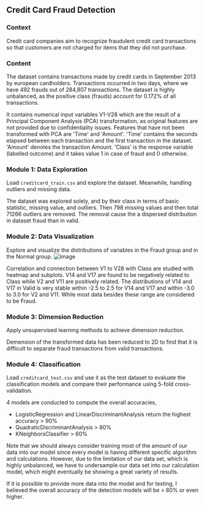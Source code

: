 ## Credit Card Fraud Detection
### Context
Credit card companies aim to recognize fraudulent credit card transactions so that customers are not charged for items that they did not purchase.

### Content
The dataset contains transactions made by credit cards in September 2013 by european cardholders.
Transactions occurred in two days, where we have 492 frauds out of 284,807 transactions. The dataset is highly unbalanced, as the positive class (frauds) account for 0.172% of all transactions. <br>

It contains numerical input variables V1-V28 which are the result of a Principal Component Analysis (PCA) transformation, as original features are not provided due to confidentiality issues. Features that have not been transformed with PCA are 'Time' and 'Amount'. 'Time' contains the seconds elapsed between each transaction and the first transaction in the dataset. 'Amount' denotes the transaction Amount. 'Class' is the response variable (labelled outcome) and it takes value 1 in case of fraud and 0 otherwise.  <br>

### Module 1: Data Exploration
Load `creditcard_train.csv` and explore the dataset. Meanwhile, handling outliers and missing data.

The dataset was explored solely, and by their class in terms of basic statistic, missing value, and outliers. Then 798 missing values and then total 71266 outliers are removed. The removal cause the a dispersed distribution in dataset fraud than in valid. 

### Module 2: Data Visualization
Explore and visualize the distributions of variables in the Fraud group and in the Normal group.
![image](https://github.com/user-attachments/assets/5cd89491-9276-4242-b52b-35f918f8fea7)

Correlation and connection between V1 to V28 with Class are studied with heatmap and subplots. V14 and V17 are found to be negatively related to Class while V2 and V11 are positively related. The distributions of V14 and V17 in Valid is very stable within -2.5 to 2.5 for V14 and V17 and within -3.0 to 3.0 for V2 and V11. While most data besides these range are considered to be Fraud.

### Module 3: Dimension Reduction
Apply unsupervised learning methods to achieve dimension reduction.

Demension of the transformed data has been reduced to 2D to find that it is difficult to separate fraud transactions from valid transactions.

### Module 4: Classification
Load `creditcard_test.csv` and use it as the test dataset to evaluate the classification models and compare their performance using 5-fold cross-validation.

4 models are conducted to compute the overall accuracies, 
- LogisticRegression and LinearDiscriminantAnalysis return the highest accuracy > 90%
- QuadraticDiscriminantAnalysis > 80%
- KNeighborsClassifier > 60%

Note that we should always consider training most of the amount of our data into our model since every model is having different specific algorithm and calculations. However, due to the limitation of our data set, which is highly unbalanced, we have to undersample our data set into our calculation model, which might eventually be showing a great variety of results.

If it is possible to provide more data into the model and for testing, I believed the overall accuracy of the detection models will be > 80% or even higher.

